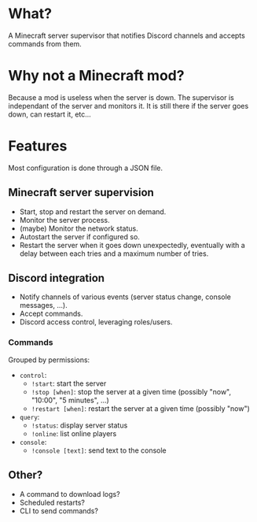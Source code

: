 # What?

A Minecraft server supervisor that notifies Discord channels and accepts commands from them.

# Why not a Minecraft mod?

Because a mod is useless when the server is down. The supervisor is independant of the server and monitors it.
It is still there if the server goes down, can restart it, etc...

# Features

Most configuration is done through a JSON file.

## Minecraft server supervision

-   Start, stop and restart the server on demand.
-   Monitor the server process.
-   (maybe) Monitor the network status.
-   Autostart the server if configured so.
-   Restart the server when it goes down unexpectedly, eventually with a delay between each tries and a maximum number of tries.

## Discord integration

-   Notify channels of various events (server status change, console messages, ...).
-   Accept commands.
-   Discord access control, leveraging roles/users.

### Commands

Grouped by permissions:

-   `control`:
    -   `!start`: start the server
    -   `!stop [when]`: stop the server at a given time (possibly "now", "10:00", "5 minutes", ...)
    -   `!restart [when]`: restart the server at a given time (possibly "now")
-   `query`:
    -   `!status`: display server status
    -   `!online`: list online players
-   `console`:
    -   `!console [text]`: send text to the console

## Other?

-   A command to download logs?
-   Scheduled restarts?
-   CLI to send commands?
